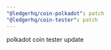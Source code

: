```yaml
---
"@ledgerhq/coin-polkadot": patch
"@ledgerhq/coin-tester": patch
---
```


polkadot coin tester update
